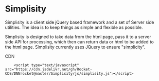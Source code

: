 # Simplisity

Simplisity is a client side jQuery based framework and a set of Server side utilities. The idea is to keep things as simple and flexible as possible.  

Simplisity is designed to take data from the html page, pass it to a server side API for processing, which then can return data or html to be added to the html page. Simplisity currently uses JQuery to ensure "simplicity".  

CDN
```
    <script type="text/javascript" src="https://cdn.jsdelivr.net/gh/Rocket-CDS/DNNrocket@master/Simplisity/js/simplisity.js"></script>
```

